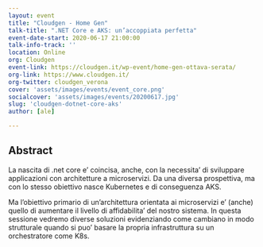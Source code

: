 ```yaml
---
layout: event
title: "Cloudgen - Home Gen"
talk-title: ".NET Core e AKS: un’accoppiata perfetta"
event-date-start: 2020-06-17 21:00:00
talk-info-track: ''
location: Online
org: Cloudgen
event-link: https://cloudgen.it/wp-event/home-gen-ottava-serata/
org-link: https://www.cloudgen.it/
org-twitter: cloudgen_verona
cover: 'assets/images/events/event_core.png'
socialcover: 'assets/images/events/20200617.jpg'
slug: 'cloudgen-dotnet-core-aks'
author: [ale]

---
```

## Abstract
La nascita di .net core e’ coincisa, anche, con la necessita’ di sviluppare applicazioni con architetture a microservizi. Da una diversa prospettiva, ma con lo stesso obiettivo nasce Kubernetes e di conseguenza AKS.

Ma l’obiettivo primario di un’architettura orientata ai microservizi e’ (anche) quello di aumentare il livello di affidabilita’ del nostro sistema. In questa sessione vedremo diverse soluzioni evidenziando come cambiano in modo strutturale quando si puo’ basare la propria infrastruttura su un orchestratore come K8s.